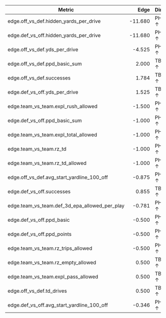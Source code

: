 | Metric | Edge | Dir |
|---|---:|:---|
| edge.off_vs_def.hidden_yards_per_drive | -11.680 | PHI ↑ |
| edge.def_vs_off.hidden_yards_per_drive | -11.680 | PHI ↑ |
| edge.off_vs_def.yds_per_drive | -4.525 | PHI ↑ |
| edge.off_vs_def.ppd_basic_sum | 2.000 | TB ↑ |
| edge.off_vs_def.successes | 1.784 | TB ↑ |
| edge.def_vs_off.yds_per_drive | 1.525 | TB ↑ |
| edge.team_vs_team.expl_rush_allowed | -1.500 | PHI ↑ |
| edge.def_vs_off.ppd_basic_sum | -1.000 | PHI ↑ |
| edge.team_vs_team.expl_total_allowed | -1.000 | PHI ↑ |
| edge.team_vs_team.rz_td | -1.000 | PHI ↑ |
| edge.team_vs_team.rz_td_allowed | -1.000 | PHI ↑ |
| edge.off_vs_def.avg_start_yardline_100_off | -0.875 | PHI ↑ |
| edge.def_vs_off.successes | 0.855 | TB ↑ |
| edge.team_vs_team.def_3d_epa_allowed_per_play | -0.781 | PHI ↑ |
| edge.def_vs_off.ppd_basic | -0.500 | PHI ↑ |
| edge.def_vs_off.ppd_points | -0.500 | PHI ↑ |
| edge.team_vs_team.rz_trips_allowed | -0.500 | PHI ↑ |
| edge.team_vs_team.rz_empty_allowed | 0.500 | TB ↑ |
| edge.team_vs_team.expl_pass_allowed | 0.500 | TB ↑ |
| edge.off_vs_def.td_drives | 0.500 | TB ↑ |
| edge.def_vs_off.avg_start_yardline_100_off | -0.346 | PHI ↑ |
